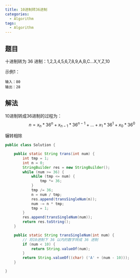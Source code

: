 ```yaml
---
title: 10进制转36进制
categories:
  - Algorithm
tags:
  - Algorithm
---
```


## 题目

十进制转为 36 进制：1,2,3,4,5,6,7,8,9,A,B,C...X,Y,Z,10

示例1：

```
输入：80
输出：28
```

## 解法

10进制转成36进制的过程为：$$n = x_n * 36^n + x_{n-1} * 36^{n-1} + ... + x_1 * 36^1 + x_0 * 36^0$$

辗转相除

```java
public class Solution {

    public static String trans(int num) {
        int tmp = 1;
        int n = 0;
        StringBuilder res = new StringBuilder();
        while (num >= 36) {
            while (tmp <= num) {
                tmp *= 36;
            }
            tmp /= 36;
            n = num / tmp;
            res.append(transSingleNum(n));
            num -= n * tmp;
            tmp = 1;
        }
        res.append(transSingleNum(num));
        return res.toString();
    }

    public static String transSingleNum(int num) {
        // 将10进制下 36 以内的数字转成 36 进制
        if (num < 10) {
            return String.valueOf(num);
        }
        return String.valueOf((char) ('A' + (num - 10)));
    }

}
```

